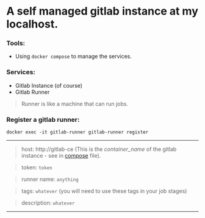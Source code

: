 A self managed gitlab instance at my localhost.
===

### Tools:

- Using `docker compose` to manage the services.

### Services:

- Gitlab Instance (of course)
- Gitlab Runner

> Runner is like a machine that can run jobs.

### Register a gitlab runner:

`docker exec -it gitlab-runner gitlab-runner register`

---

> host: http://gitlab-ce (This is the _container_name_ of the gitlab instance - see in [compose](docker-compose.yml) file).

> token: `token`

> runner name: `anything`

> tags: `whatever` (you will need to use these tags in your job stages)

> description: `whatever`

---

